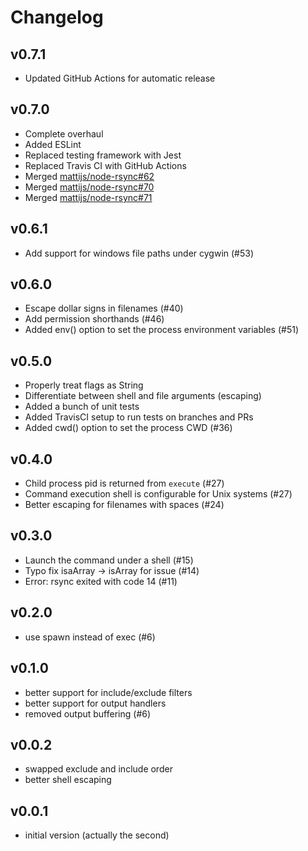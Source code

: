 # Changelog

## v0.7.1

  - Updated GitHub Actions for automatic release

## v0.7.0

  - Complete overhaul
  - Added ESLint
  - Replaced testing framework with Jest
  - Replaced Travis CI with GitHub Actions
  - Merged [mattijs/node-rsync#62](https://github.com/mattijs/node-rsync/pull/62)
  - Merged [mattijs/node-rsync#70](https://github.com/mattijs/node-rsync/pull/70)
  - Merged [mattijs/node-rsync#71](https://github.com/mattijs/node-rsync/pull/71)

## v0.6.1

  - Add support for windows file paths under cygwin (#53)

## v0.6.0

  - Escape dollar signs in filenames (#40)
  - Add permission shorthands (#46)
  - Added env() option to set the process environment variables (#51)

## v0.5.0

  - Properly treat flags as String
  - Differentiate between shell and file arguments (escaping)
  - Added a bunch of unit tests
  - Added TravisCI setup to run tests on branches and PRs
  - Added cwd() option to set the process CWD (#36)

## v0.4.0

  - Child process pid is returned from `execute` (#27)
  - Command execution shell is configurable for Unix systems (#27)
  - Better escaping for filenames with spaces (#24)

## v0.3.0

  - Launch the command under a shell (#15)
  - Typo fix isaArray -> isArray for issue (#14)
  - Error: rsync exited with code 14 (#11)

## v0.2.0

  - use spawn instead of exec (#6)

## v0.1.0

  - better support for include/exclude filters
  - better support for output handlers
  - removed output buffering (#6)

## v0.0.2

  - swapped exclude and include order
  - better shell escaping

## v0.0.1

  - initial version (actually the second)
